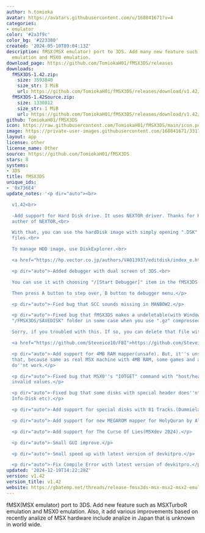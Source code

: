 ```yaml
---
author: h.tomioka
avatar: https://avatars.githubusercontent.com/u/168841671?v=4
categories:
- emulator
color: '#2a3f9c'
color_bg: '#223380'
created: '2024-05-10T09:04:13Z'
description: fMSX(MSX emulator) port to 3DS. Add many new feature such as MSXTurboR
  emulation and MSX0 emulation.
download_page: https://github.com/TomiokaH01/fMSX3DS/releases
downloads:
  fMSX3DS-1.42.zip:
    size: 3593840
    size_str: 3 MiB
    url: https://github.com/TomiokaH01/fMSX3DS/releases/download/v1.42/fMSX3DS-1.42.zip
  fMSX3DS-1.42Source.zip:
    size: 1330812
    size_str: 1 MiB
    url: https://github.com/TomiokaH01/fMSX3DS/releases/download/v1.42/fMSX3DS-1.42Source.zip
github: TomiokaH01/fMSX3DS
icon: https://raw.githubusercontent.com/TomiokaH01/fMSX3DS/main/icon.png
image: https://private-user-images.githubusercontent.com/168841671/331778903-f7ffcd0d-c1e9-4db4-a4ee-03b29ebc79b5.png?jwt=eyJhbGciOiJIUzI1NiIsInR5cCI6IkpXVCJ9.eyJpc3MiOiJnaXRodWIuY29tIiwiYXVkIjoicmF3LmdpdGh1YnVzZXJjb250ZW50LmNvbSIsImtleSI6ImtleTUiLCJleHAiOjE3MjM0MTcyNDAsIm5iZiI6MTcyMzQxNjk0MCwicGF0aCI6Ii8xNjg4NDE2NzEvMzMxNzc4OTAzLWY3ZmZjZDBkLWMxZTktNGRiNC1hNGVlLTAzYjI5ZWJjNzliNS5wbmc_WC1BbXotQWxnb3JpdGhtPUFXUzQtSE1BQy1TSEEyNTYmWC1BbXotQ3JlZGVudGlhbD1BS0lBVkNPRFlMU0E1M1BRSzRaQSUyRjIwMjQwODExJTJGdXMtZWFzdC0xJTJGczMlMkZhd3M0X3JlcXVlc3QmWC1BbXotRGF0ZT0yMDI0MDgxMVQyMjU1NDBaJlgtQW16LUV4cGlyZXM9MzAwJlgtQW16LVNpZ25hdHVyZT03ZjA3MjE1NGNhZTM1NmNjODQyOWI0NTU3ZGZmZjM4YzdiNzQyYzVlYTFjYjYwYzJjMzllZmIxZjIwZDlmN2M0JlgtQW16LVNpZ25lZEhlYWRlcnM9aG9zdCZhY3Rvcl9pZD0wJmtleV9pZD0wJnJlcG9faWQ9MCJ9.hTvWFkt8-Lo3mxlhW7mNxgO6H6uXSIf_B7dfbUojzEc
layout: app
license: other
license_name: Other
source: https://github.com/TomiokaH01/fMSX3DS
stars: 8
systems:
- 3DS
title: fMSX3DS
unique_ids:
- '0x736E4'
update_notes: '<p dir="auto"><br>

  v1.42<br>

  -Add support for Hard Disk drive. It uses NEXTOR driver. Thanks for Konamiman, the
  auther of NEXTOR,<br>

  With that, you can use the hardDisk image with simply opening ".DSK" disk image
  files.<br>

  To manage HDD image, use DiskExplorer.<br>

  <a href="https://hp.vector.co.jp/authors/VA013937/editdisk/index_e.html" rel="nofollow">https://hp.vector.co.jp/authors/VA013937/editdisk/index_e.html</a></p>

  <p dir="auto">-Added debugger with dual screen of 3DS.<br>

  You can use it with choosing "/[Start Debugger]" item in the fMSX3DS system menu.<br>

  Then press A button to step over, B button to debugger menu.</p>

  <p dir="auto">-Fied bug that SCC sounds missing in MANBOW2.</p>

  <p dir="auto">-Fixed bug that fMSX3DS makes a undeletable(with Windows) file in
  "/FMSX3DS/SAVEDISK" folder in some case when you use ".gz" compressed disk files.<br>

  Sorry, if you troubled with this. If so, you can delete that file with FBI.<br>

  <a href="https://github.com/Steveice10/FBI">https://github.com/Steveice10/FBI</a></p>

  <p dir="auto">-Add support for 4MB RAM mapper(unsafe). But, it''s unsafe to use
  that, because same as real MSX machine with 4MB RAM, some games and applications
  do''nt work.</p>

  <p dir="auto">-Fixed bug that MSX0''s "IOTGET" command with "host/heap" node shows
  invalid values.</p>

  <p dir="auto">-Fixed bug that some disks with special header does''nt work(MSX-Fun
  Info-Disk etc).</p>

  <p dir="auto">-Add support for special disks with 81 Tracks.(Dummieland etc).</p>

  <p dir="auto">-Add support for new MEGAROM mapper for HolyQuran by Al Alamiah.</p>

  <p dir="auto">-Add support for The Curse Of Lies(MSXdev 2024).</p>

  <p dir="auto">-Small GUI improve.</p>

  <p dir="auto">-Small speed up with latest version of devkitpro.</p>

  <p dir="auto">-Fix Compile Error with latest version of devkitpro.</p>'
updated: '2024-12-19T14:22:28Z'
version: v1.42
version_title: v1.42
website: https://gbatemp.net/threads/release-fmsx3ds-msx-msx2-msx2-emulator-with-new-feature-for-3ds.637072/
---
```

fMSX(MSX emulator) port to 3DS. Add new feature such as MSXTurboR emulation and MSX0 emulation.
Also, it add various improvements based on recently analize of MSX hardware
include analize in Japan that is unknown in world wide.